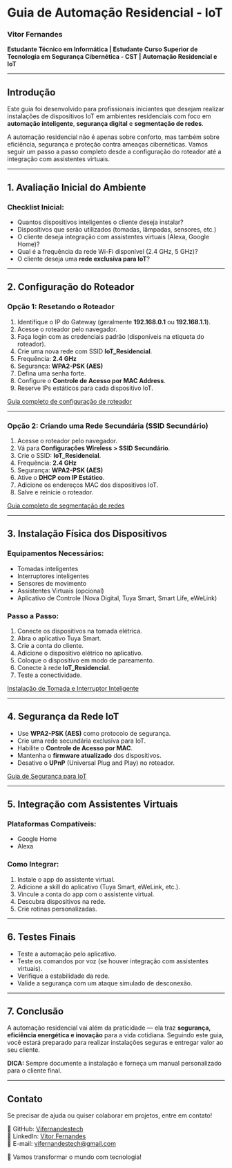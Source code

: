 # Guia de Automação Residencial - IoT

### Vitor Fernandes

**Estudante Técnico em Informática | Estudante Curso Superior de Tecnologia em Segurança Cibernética - CST | Automação Residencial e IoT**

---

## Introdução

Este guia foi desenvolvido para profissionais iniciantes que desejam realizar instalações de dispositivos IoT em ambientes residenciais com foco em **automação inteligente**, **segurança digital** e **segmentação de redes**.

A automação residencial não é apenas sobre conforto, mas também sobre eficiência, segurança e proteção contra ameaças cibernéticas. Vamos seguir um passo a passo completo desde a configuração do roteador até a integração com assistentes virtuais.

---

## 1. Avaliação Inicial do Ambiente

### Checklist Inicial:

- Quantos dispositivos inteligentes o cliente deseja instalar?
- Dispositivos que serão utilizados (tomadas, lâmpadas, sensores, etc.)
- O cliente deseja integração com assistentes virtuais (Alexa, Google Home)?
- Qual é a frequência da rede Wi-Fi disponível (2.4 GHz, 5 GHz)?
- O cliente deseja uma **rede exclusiva para IoT**?

---

## 2. Configuração do Roteador

### Opção 1: Resetando o Roteador

1. Identifique o IP do Gateway (geralmente **192.168.0.1** ou **192.168.1.1**).
2. Acesse o roteador pelo navegador.
3. Faça login com as credenciais padrão (disponíveis na etiqueta do roteador).
4. Crie uma nova rede com SSID **IoT_Residencial**.
5. Frequência: **2.4 GHz**
6. Segurança: **WPA2-PSK (AES)**
7. Defina uma senha forte.
8. Configure o **Controle de Acesso por MAC Address**.
9. Reserve IPs estáticos para cada dispositivo IoT.

[Guia completo de configuração de roteador](#)

---

### Opção 2: Criando uma Rede Secundária (SSID Secundário)

1. Acesse o roteador pelo navegador.
2. Vá para **Configurações Wireless > SSID Secundário**.
3. Crie o SSID: **IoT_Residencial**.
4. Frequência: **2.4 GHz**
5. Segurança: **WPA2-PSK (AES)**
6. Ative o **DHCP com IP Estático**.
7. Adicione os endereços MAC dos dispositivos IoT.
8. Salve e reinicie o roteador.

[Guia completo de segmentação de redes](#)

---

## 3. Instalação Física dos Dispositivos

### Equipamentos Necessários:

- Tomadas inteligentes
- Interruptores inteligentes
- Sensores de movimento
- Assistentes Virtuais (opcional)
- Aplicativo de Controle (Nova Digital, Tuya Smart, Smart Life, eWeLink)

### Passo a Passo:

1. Conecte os dispositivos na tomada elétrica.
2. Abra o aplicativo Tuya Smart.
3. Crie a conta do cliente.
4. Adicione o dispositivo elétrico no aplicativo.
5. Coloque o dispositivo em modo de pareamento.
6. Conecte à rede **IoT_Residencial**.
7. Teste a conectividade.

[Instalação de Tomada e Interruptor Inteligente](#)

---

## 4. Segurança da Rede IoT

- Use **WPA2-PSK (AES)** como protocolo de segurança.
- Crie uma rede secundária exclusiva para IoT.
- Habilite o **Controle de Acesso por MAC**.
- Mantenha o **firmware atualizado** dos dispositivos.
- Desative o **UPnP** (Universal Plug and Play) no roteador.

[Guia de Segurança para IoT](#)

---

## 5. Integração com Assistentes Virtuais

### Plataformas Compatíveis:

- Google Home
- Alexa

### Como Integrar:

1. Instale o app do assistente virtual.
2. Adicione a skill do aplicativo (Tuya Smart, eWeLink, etc.).
3. Vincule a conta do app com o assistente virtual.
4. Descubra dispositivos na rede.
5. Crie rotinas personalizadas.

---

## 6. Testes Finais

- Teste a automação pelo aplicativo.
- Teste os comandos por voz (se houver integração com assistentes virtuais).
- Verifique a estabilidade da rede.
- Valide a segurança com um ataque simulado de desconexão.

---

## 7. Conclusão

A automação residencial vai além da praticidade — ela traz **segurança, eficiência energética e inovação** para a vida cotidiana. Seguindo este guia, você estará preparado para realizar instalações seguras e entregar valor ao seu cliente.

**DICA:** Sempre documente a instalação e forneça um manual personalizado para o cliente final.

---

## Contato

Se precisar de ajuda ou quiser colaborar em projetos, entre em contato!

🔗 GitHub: [Vifernandestech](https://github.com/Vifernandestech)  
💼 LinkedIn: [Vitor Fernandes](https://www.linkedin.com/in/vifernandestech/)  
📧 E-mail: [vifernandestech@gmail.com](mailto:vifernandestech@gmail.com)  

🚀 Vamos transformar o mundo com tecnologia!


